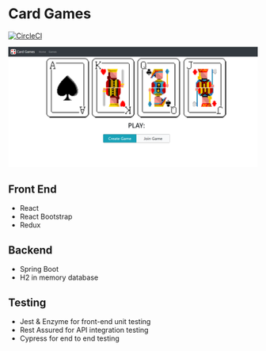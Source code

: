 # Card Games
[![CircleCI](https://circleci.com/gh/timothy-ch-cheung/card-games.svg?style=svg)](https://app.circleci.com/pipelines/github/timothy-ch-cheung/card-games?branch=master)

![website screenshot](doc/webpage.png)

## Front End
- React
- React Bootstrap
- Redux

## Backend
- Spring Boot
- H2 in memory database

## Testing
- Jest & Enzyme for front-end unit testing
- Rest Assured for API integration testing
- Cypress for end to end testing
